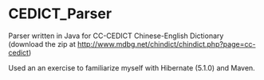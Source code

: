 # CEDICT_Parser
Parser written in Java for CC-CEDICT Chinese-English Dictionary (download the zip at http://www.mdbg.net/chindict/chindict.php?page=cc-cedict)

Used an an exercise to familiarize myself with Hibernate (5.1.0) and Maven. 


